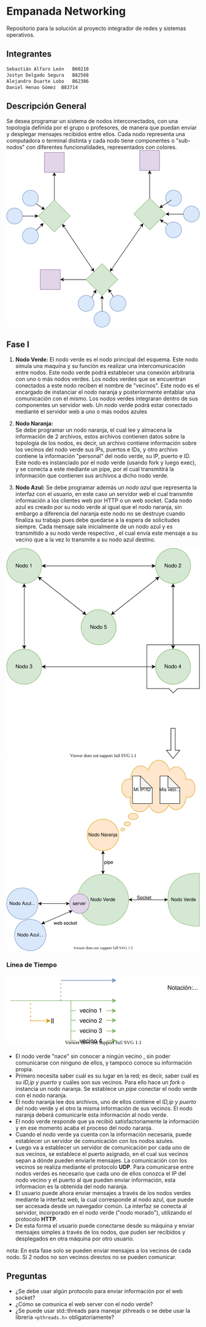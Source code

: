 # Empanada Networking
Repositorio para la solución al proyecto integrador de redes y sistemas operativos.

## Integrantes  

	Sebastián Alfaro León 	B60210
	Jostyn Delgado Segura 	B82568
	Alejandro Duarte Lobo 	B62386
	Daniel Henao Gómez 	B83714

## Descripción General
Se desea programar un sistema de nodos interconectados, con una topología  definida por el grupo o profesores, de manera que puedan enviar y desplegar mensajes recibidos entre ellos. Cada nodo representa una computadora o terminal distinta y cada nodo tiene componentes o "sub-nodos" con diferentes funcionalidades, representados con colores.
![alt](./design/img/diagrama1.svg)

## Fase I
1. **Nodo Verde:**
El nodo verde es el nodo principal del esquema. Este nodo simula una maquina y su función es realizar una intercomunicación entre nodos.
Este nodo verde podrá establecer una conexión arbitraria con uno o más nodos verdes. Los nodos verdes que se encuentran conectados a este nodo reciben el nombre de "vecinos".
Este nodo es el encargado de instanciar el nodo naranja y posteriormente entablar una comunicación con el mismo.
Los nodos verdes integraran dentro de sus componentes un servidor web.
Un nodo verde podrá estar conectado mediante el servidor web a uno o más nodos azules

2. **Nodo Naranja:**    
Se debe programar un nodo naranja, el cual lee y almacena la información de 2 archivos, estos archivos contienen datos sobre la topología de los nodos, es decir,  un archivo contiene información sobre los vecinos del nodo verde sus IPs, puertos e IDs, y otro archivo contiene la información "personal" del nodo verde, su IP, puerto e ID.  
Este nodo es instanciado por el nodo verde (usando fork y luego exec), y se conecta a este mediante un pipe, por el cual transmitirá la información que contienen sus archivos a dicho nodo verde.  

3. **Nodo Azul:**
Se debe programar además un *nodo azul* que representa la interfaz con el usuario, en este caso un servidor web el cual transmite información a los clientes web por HTTP o un web socket.
Cada nodo azul es creado por su nodo verde al igual que el nodo naranja, sin embargo a diferencia del naranja este nodo no se destruye cuando finaliza su trabajo pues debe quedarse a la espera de solicitudes siempre.
Cada mensaje sale inicialmente de un nodo azul y es transmitido a su nodo verde respectivo , el cual envía este mensaje a su vecino que a la vez lo transmite a su nodo azul destino.

![alt](./design/img/Fase1_1.svg)
![alt](./design/img/Fase1_2.svg)

### Línea de Tiempo  
![alt](./design/img/Fase1_3.svg)
* El nodo verde "nace" sin conocer a ningún vecino , sin poder comunicarse con ninguno de ellos, y tampoco conoce su información propia.
* Primero necesita saber cuál es su lugar en la red; es decir, saber cuál es su *ID,ip y puerto* y cuáles son sus vecinos. Para ello hace un *fork*  o instancia un nodo naranja. Se establece un *pipe* conectar el nodo verde con el nodo naranja.
* El nodo naranja lee dos archivos, uno de ellos contiene el *ID,ip y puerto* del nodo verde y el otro la misma información de sus vecinos. El nodo naranja deberá comunicarle esta información al nodo verde.
* El nodo verde responde que ya recibió satisfactoriamente la información y en ese momento acaba el proceso del nodo naranja.
* Cuando el nodo verde ya cuenta con la información necesaria, puede establecer un servidor de comunicación con los nodos azules.
* Luego va a establecer un servidor de comunicación por cada uno de sus vecinos, se establece el puerto asignado, en el cual sus vecinos sepan a dónde pueden enviarle mensajes. La comunicación con los vecinos se realiza mediante el protocolo **UDP**. Para comunicarse entre nodos verdes es necesario que cada uno de ellos conozca el IP del nodo vecino y el puerto al que pueden enviar información, esta informacion es la obtenida del nodo naranja.
* El usuario puede ahora enviar mensajes a través de los nodos verdes mediante la interfaz web, la cual corresponde al nodo azul, que puede ser accesada desde un navegador común. La interfaz se conecta al servidor, incorporado en el nodo verde ("nodo morado"), utilizando el protocolo **HTTP**.
* De esta forma el usuario puede conectarse desde su máquina y enviar mensajes simples a través de los nodos, que puden ser recibidos y desplegados en otra máquina por otro usuario.  

nota: En esta fase solo se pueden enviar mensajes a los vecinos de cada nodo. Si 2 nodos no son vecinos directos no se pueden comunicar.  

## Preguntas
- ¿Se debe usar algún protocolo para enviar información por el web socket?
- ¿Cómo se comunica el web server con el nodo verde?
- ¿Se puede usar std::threads para manejar pthreads o se debe usar la libreria `<pthreads.h>` obligatoriamente?
